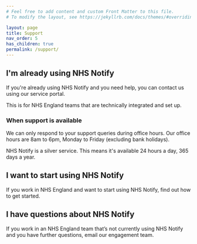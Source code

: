 ```yaml
---
# Feel free to add content and custom Front Matter to this file.
# To modify the layout, see https://jekyllrb.com/docs/themes/#overriding-theme-defaults

layout: page
title: Support
nav_order: 5
has_children: true
permalink: /support/
---
```


## I'm already using NHS Notify

If you're already using NHS Notify and you need help, you can contact us using our service portal.

This is for NHS England teams that are technically integrated and set up.

### When support is available

We can only respond to your support queries during office hours. Our office hours are 8am to 6pm, Monday to Friday (excluding bank holidays).

NHS Notify is a silver service. This means it's available 24 hours a day, 365 days a year.

## I want to start using NHS Notify

If you work in NHS England and want to start using NHS Notify, find out how to get started.

## I have questions about NHS Notify

If you work in an NHS England team that’s not currently using NHS Notify and you have further questions, email our engagement team.
